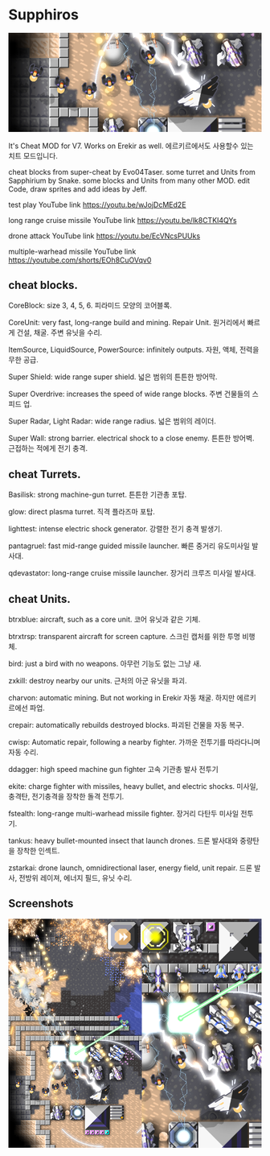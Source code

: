 # Supphiros

![unknown-14](https://github.com/zig-jeff/Supphiros/blob/main/Preview1.png)


It's Cheat MOD for V7. Works on Erekir as well.
에르키르에서도 사용할수 있는 치트 모드입니다.


cheat blocks from super-cheat by Evo04Taser.
some turret and Units from Sapphirium by Snake.
some blocks and Units from many other MOD.
edit Code, draw sprites and add ideas by Jeff.


test play YouTube link https://youtu.be/wJojDcMEd2E

long range cruise missile YouTube link https://youtu.be/lk8CTKI4QYs

drone attack YouTube link https://youtu.be/EcVNcsPUUks

multiple-warhead missile YouTube link https://youtube.com/shorts/EOh8CuOVqv0

## cheat blocks.
CoreBlock: size 3, 4, 5, 6.
 피라미드 모양의 코어블록.

CoreUnit: very fast, long-range build and mining. Repair Unit.
 원거리에서 빠르게 건설, 채굴. 주변 유닛을 수리.

ItemSource, LiquidSource, PowerSource: infinitely outputs.
 자원, 액체, 전력을 무한 공급.

Super Shield: wide range super shield.
 넓은 범위의 튼튼한 방어막.

Super Overdrive: increases the speed of wide range blocks.
 주변 건물들의 스피드 업.

Super Radar, Light Radar: wide range radius.
 넓은 범위의 레이더.

Super Wall: strong barrier. electrical shock to a close enemy.
 튼튼한 방어벽. 근접하는 적에게 전기 충격.

## cheat Turrets.
Basilisk: strong machine-gun turret.
 튼튼한 기관총 포탑.

glow: direct plasma turret.
 직격 플라즈마 포탑.

lighttest: intense electric shock generator.
 강렬한 전기 충격 발생기.

pantagruel: fast mid-range guided missile launcher.
 빠른 중거리 유도미사일 발사대.

qdevastator: long-range cruise missile launcher.
 장거리 크루즈 미사일 발사대.


## cheat Units.
btrxblue: aircraft, such as a core unit.
 코어 유닛과 같은 기체.

btrxtrsp: transparent aircraft for screen capture.
 스크린 캡처를 위한 투명 비행체.

bird: just a bird with no weapons.
 아무런 기능도 없는 그냥 새.

zxkill: destroy nearby our units.
 근처의 아군 유닛을 파괴.

charvon: automatic mining. But not working in Erekir
 자동 채굴. 하지만 에르키르에선 파업.

crepair: automatically rebuilds destroyed blocks.
 파괴된 건물을 자동 복구.

cwisp: Automatic repair, following a nearby fighter.
 가까운 전투기를 따라다니며 자동 수리.

ddagger: high speed machine gun fighter
 고속 기관총 발사 전투기

ekite: charge fighter with missiles, heavy bullet, and electric shocks.
 미사일, 충격탄, 전기충격을 장착한 돌격 전투기.

fstealth: long-range multi-warhead missile fighter.
 장거리 다탄두 미사일 전투기.

tankus: heavy bullet-mounted insect that launch drones.
 드론 발사대와 중량탄을 장착한 인섹트.

zstarkai: drone launch, omnidirectional laser, energy field, unit repair.
 드론 발사, 전방위 레이져, 에너지 필드, 유닛 수리.

## Screenshots
![unknown-15](https://github.com/zig-jeff/Supphiros/blob/main/Preview2.png)
